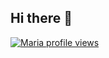 ## Hi there 👋
[![Maria profile views](https://u8views.com/api/v1/github/profiles/14919341/views/day-week-month-total-count.svg)](https://u8views.com/github/Kipris)
<!--
**Kipris/Kipris** is a ✨ _special_ ✨ repository because its `README.md` (this file) appears on your GitHub profile.

Here are some ideas to get you started:

- 🔭 I’m currently working on ...
- 🌱 I’m currently learning ...
- 👯 I’m looking to collaborate on ...
- 🤔 I’m looking for help with ...
- 💬 Ask me about ...
- 📫 How to reach me: ...
- 😄 Pronouns: ...
- ⚡ Fun fact: ...
-->
